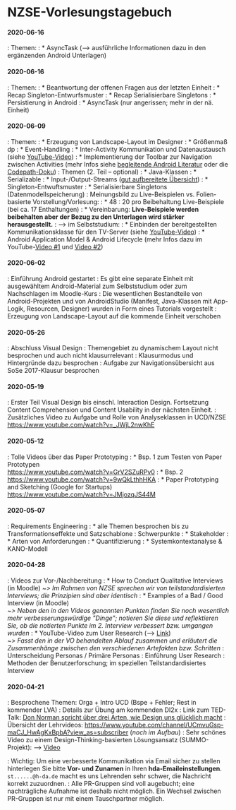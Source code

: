 # NZSE-Vorlesungstagebuch



#### 2020-06-16
: Themen:
: * AsyncTask (--> ausführliche Informationen dazu in den ergänzenden Android Unterlagen)


#### 2020-06-16
: Themen:
: * Beantwortung der offenen Fragen aus der letzten Einheit
: * Recap Singleton-Entwurfsmuster
: * Recap Serialisierbare Singletons 
: * Persistierung in Android
: * AsyncTask (nur angerissen; mehr in der nä. Einheit)



#### 2020-06-09
: Themen: 
: * Erzeugung von Landscape-Layout im Designer
: * Größenmaß dp
: * Event-Handling 
: * Inter-Activity Kommunikation und Datenaustausch (siehe [YouTube-Video](https://youtu.be/ZIJe4QEnlcY))
: * Implementierung der Toolbar zur Navigation zwischen Activities (mehr Infos siehe [begleitende Android Literatur](https://projects.fbi.h-da.de/~s.zander/nzse/vorlesung/android/html/actionbar/) oder die [Codepath-Doku](https://guides.codepath.com/android/Using-the-App-Toolbar))
: Themen (2. Teil – optional)
: * Java-Klassen
: * Serializable
: * Input-/Output-Streams ([gut aufbereitete Übersicht](http://tutorials.jenkov.com/java-io/overview.html))
: * Singleton-Entwuftsmuster
: * Serialisierbare Singletons (Datenmodellspeicherung)
: Meinungsbild zu Live-Beispielen vs. Folien-basierte Vorstellung/Vorlesung: 
: * 48 : 20 pro Beibehaltung Live-Beispiele (bei ca. 17 Enthaltungen)
: * Vereinbarung: __Live-Beispiele werden beibehalten aber der Bezug zu den Unterlagen wird stärker herausgestellt.__
: --> im Selbststudium:
: * Einbinden der bereitgestellten Kommunikationsklasse für den TV-Server (siehe [YouTube-Video](https://youtu.be/7xHfh2DVW3A)) 
: * Android Application Model & Android Lifecycle (mehr Infos dazu im YouTube-[Video #1](https://youtu.be/l7adwciujn4) und [Video #2](https://youtu.be/UJN3AL4tiqw))


#### 2020-06-02
: Einführung Android gestartet
: Es gibt eine separate Einheit mit ausgewähltem Android-Material zum Selbststudium oder zum Nachschlagen im Moodle-Kurs
: Die wesentlichen Bestandteile von Android-Projekten und von AndroidStudio  (Manifest, Java-Klassen mit App-Logik, Resourcen, Designer) wurden in Form eines Tutorials vorgestellt
: Erzeugung von Landscape-Layout auf die kommende Einheit verschoben


#### 2020-05-26
: Abschluss Visual Design 
: Themengebiet zu dynamischem Layout nicht besprochen und auch nicht klausurrelevant
: Klausurmodus und Hintergründe dazu besprochen 
: Aufgabe zur Navigationsübersicht aus SoSe 2017-Klausur besprochen


#### 2020-05-19
: Erster Teil Visual Design bis einschl. Interaction Design. Fortsetzung Content Comprehension und Content Usability in der nächsten Einheit.
: Zusätzliches Video zu Aufgabe und Rolle von Analyseklassen in UCD/NZSE  
  <https://www.youtube.com/watch?v=_JWjL2nwKhE>


#### 2020-05-12
: Tolle Videos über das Paper Prototyping 
: * Bsp. 1 zum Testen von Paper Prototypen  
    <https://www.youtube.com/watch?v=GrV2SZuRPv0>
: * Bsp. 2  
    <https://www.youtube.com/watch?v=9wQkLthhHKA>
: * Paper Prototyping and Sketching (Google for Startups)  
    <https://www.youtube.com/watch?v=JMjozqJS44M>




#### 2020-05-07
: Requirements Engineering
: * alle Themen besprochen bis zu Transformationseffekte und Satzschablone
: Schwerpunkte
: * Stakeholder
: * Arten von Anforderungen
: * Quantifizierung
: * Systemkontextanalyse & KANO-Modell



#### 2020-04-28
: Videos zur Vor-/Nachbereitung
: * How to Conduct Qualitative Interviews (in Moodle) 
    _~> Im Rahmen von NZSE sprechen wir von teilstandardisierten Interviews; die Prinzipien sind aber identisch_
: * Examples of a Bad / Good Interview (in Moodle)  
    _~> Neben den in den Videos genannten Punkten finden Sie noch wesentlich mehr verbesserungswürdige "Dinge"; notieren Sie diese und reflektieren Sie, ob die notierten Punkte im 2. Interview verbessert bzw. umgangen wurden_
: * YouTube-Video zum User Research  (--> [Link](https://youtu.be/qA0DlfghMAY))  
    _~> Fasst den in der VO behandelten Ablauf zusammen und erläutert die Zusammenhänge zwischen den verschiedenen Artefakten bzw. Schritten_
: Unterscheidung Personas / Primäre Personas
: Einführung User Research
: Methoden der Benutzerforschung; im speziellen Teilstandardisiertes Interview

#### 2020-04-21
: Besprochene Themen: Orga + Intro UCD (Bspe + Fehler; Rest in kommender LVA)
: Details zur Übung am kommenden DI2x
: Link zum TED-Talk:  [Don Norman spricht über drei Arten, wie Design uns glücklich macht](https://www.youtube.com/watch?v=RlQEoJaLQRA)
: Übersicht der Lehrvideos: <https://www.youtube.com/channel/UCmvuGsp-maCJ_HwAgKxBpbA?view_as=subscriber> (_noch im Aufbau_)
: Sehr schönes Video zu einem Design-Thinking-basierten Lösungsansatz (SUMMO-Projekt): --> [Video](https://lernen.h-da.de/mod/resource/view.php?id=359759)

: Wichtig: Um eine verbesserte Kommunikation via Email sicher zu stellen hinterlegen Sie bitte **Vor- und Zunamen** in Ihren **hda-Emaileinstellungen**. `st......@h-da.de` macht es uns Lehrenden sehr schwer, die Nachricht korrekt zuzuordnen. 
: Alle PR-Gruppen sind voll augebucht; eine nachträgliche Aufnahme ist deshalb nicht möglich. Ein Wechsel zwischen PR-Gruppen ist nur mit einem Tauschpartner möglich. 

